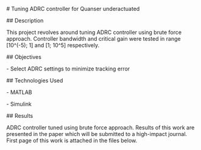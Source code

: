 \# Tuning ADRC controller for Quanser underactuated



\## Description

This project revolves around tuning ADRC controller using brute force approach. Controller bandwidth and critical gain were tested in range \[10^(-5); 1] and \[1; 10^5] respectively. 



\## Objectives

\- Select ADRC settings to minimize tracking error



\## Technologies Used

\- MATLAB

\- Simulink



\## Results

ADRC controller tuned using brute force approach. Results of this work are presented in the paper which will be submitted to a high-impact journal. First page of this work is attached in the files below. 



